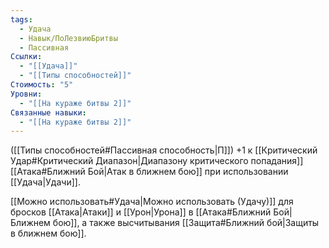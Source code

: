 ```yaml
---
tags:
  - Удача
  - Навык/ПоЛезвиюБритвы
  - Пассивная
Ссылки:
  - "[[Удача]]"
  - "[[Типы способностей]]"
Стоимость: "5"
Уровни:
  - "[[На кураже битвы 2]]"
Связанные навыки:
  - "[[На кураже битвы 2]]"
---
```

([[Типы способностей#Пассивная способность|П]]) +1 к [[Критический Удар#Критический Диапазон|Диапазону критического попадания]] [[Атака#Ближний Бой|Атак в ближнем бою]] при использовании [[Удача|Удачи]].

[[Можно использовать#Удача|Можно использовать (Удачу)]] для бросков [[Атака|Атаки]] и [[Урон|Урона]] в [[Атака#Ближний Бой|Ближнем бою]], а также высчитывания [[Защита#Ближний бой|Защиты в ближнем бою]].